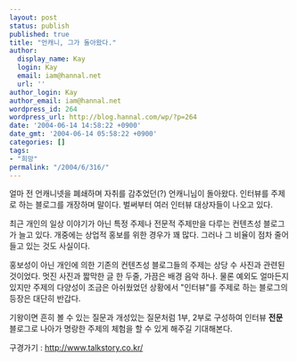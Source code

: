 ```yaml
---
layout: post
status: publish
published: true
title: "언캐니, 그가 돌아왔다."
author:
  display_name: Kay
  login: Kay
  email: iam@hannal.net
  url: ''
author_login: Kay
author_email: iam@hannal.net
wordpress_id: 264
wordpress_url: http://blog.hannal.com/wp/?p=264
date: '2004-06-14 14:58:22 +0900'
date_gmt: '2004-06-14 05:58:22 +0900'
categories: []
tags:
- "희망"
permalink: "/2004/6/316/"
---
```

<p>얼마 전 언캐니넷을 폐쇄하며 자취를 감추었던(?) 언캐니님이 돌아왔다. 인터뷰를 주제로 하는 블로그를 개장하며 말이다. 벌써부터 여러 인터뷰 대상자들이 나오고 있다.</p>
<p>최근 개인의 일상 이야기가 아닌 특정 주제나 전문적 주제만을 다루는 컨텐츠성 블로그가 늘고 있다. 개중에는 상업적 홍보를 위한 경우가 꽤 많다. 그러나 그 비율이 점차 줄어들고 있는 것도 사실이다.</p>
<p>홍보성이 아닌 개인에 의한 기존의 컨텐츠성 블로그들의 주제는 상당 수 사진과 관련된 것이었다. 멋진 사진과 짧막한 글 한 두줄, 가끔은 배경 음악 하나. 물론 예외도 얼마든지 있지만 주제의 다양성이 조금은 아쉬웠었던 상황에서 "인터뷰"를 주제로 하는 블로그의 등장은 대단히 반갑다.</p>
<p>기왕이면 흔히 볼 수 있는 질문과 개성있는 질문처럼 1부, 2부로 구성하여 인터뷰 <b>전문</b> 블로그로 나아가 명랑한 주제의 체험을 할 수 있게 해주길 기대해본다.</p>
<p>구경가기 : <a href="http://www.talkstory.co.kr/" target="_blank">http://www.talkstory.co.kr/</a></p>
